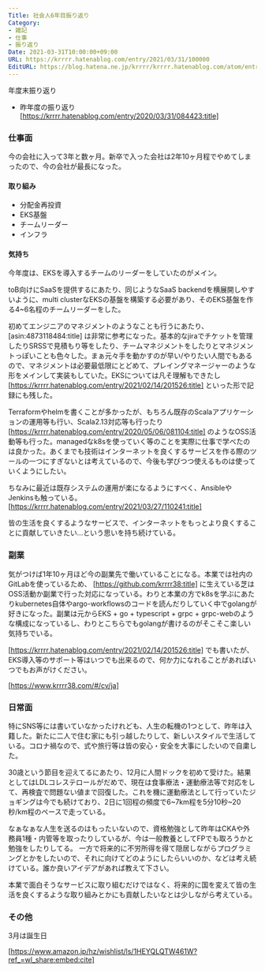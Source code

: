 ```yaml
---
Title: 社会人6年目振り返り
Category:
- 雑記
- 仕事
- 振り返り
Date: 2021-03-31T10:00:00+09:00
URL: https://krrrr.hatenablog.com/entry/2021/03/31/100000
EditURL: https://blog.hatena.ne.jp/krrrr/krrrr.hatenablog.com/atom/entry/26006613705894407
---
```


年度末振り返り

* 昨年度の振り返り [https://krrrr.hatenablog.com/entry/2020/03/31/084423:title]

### 仕事面 
今の会社に入って3年と数ヶ月。新卒で入った会社は2年10ヶ月程でやめてしまったので、今の会社が最長になった。

#### 取り組み

* 分配金再投資
* EKS基盤
* チームリーダー
* インフラ

#### 気持ち

今年度は、EKSを導入するチームのリーダーをしていたのがメイン。

toB向けにSaaSを提供するにあたり、同じようなSaaS backendを横展開しやすいように、multi clusterなEKSの基盤を構築する必要があり、そのEKS基盤を作る4~6名程のチームリーダーをした。

初めてエンジニアのマネジメントのようなことも行うにあたり、 [asin:4873118484:title] は非常に参考になった。基本的なjiraでチケットを管理したりSRSSで見積もり等をしたり、チームマネジメントをしたりとマネジメントっぽいことも色々した。まぁ元々手を動かすのが早い/やりたい人間でもあるので、マネジメントは必要最低限にとどめて、プレイングマネージャーのような形をメインして実装もしていた。EKSについては凡そ理解もできたし [https://krrrr.hatenablog.com/entry/2021/02/14/201526:title] といった形で記録にも残した。

Terraformやhelmを書くことが多かったが、もちろん既存のScalaアプリケーションの運用等も行い、Scala2.13対応等も行ったり [https://krrrr.hatenablog.com/entry/2020/05/06/081104:title] のようなOSS活動等も行った。managedなk8sを使っていく等のことを実際に仕事で学べたのは良かった。あくまでも技術はインターネットを良くするサービスを作る際のツールの一つにすぎないとは考えているので、今後も学びつつ使えるものは使っていくようにしたい。

ちなみに最近は既存システムの運用が楽になるようにすべく、AnsibleやJenkinsも触っている。 
[https://krrrr.hatenablog.com/entry/2021/03/27/110241:title]


皆の生活を良くするようなサービスで、インターネットをもっとより良くすることに貢献していきたい...という思いを持ち続けている。

### 副業

気がつけば1年10ヶ月ほど今の副業先で働いていることになる。本業では社内のGitLabを使っているため、 [https://github.com/krrrr38:title] に生えている芝はOSS活動か副業で行った対応になっている。わりと本業の方でk8sを学ぶにあたりkubernetes自体やargo-workflowsのコードを読んだりしていく中でgolangが好きになった。副業は元からEKS + go + typescript + grpc + grpc-webのような構成になっているし、わりとこちらでもgolangが書けるのがそこそこ楽しい気持ちでいる。

[https://krrrr.hatenablog.com/entry/2021/02/14/201526:title] でも書いたが、EKS導入等のサポート等はいつでも出来るので、何か力になれることがあればいつでもお声がけください。

[https://www.krrrr38.com/#/cv/ja]

### 日常面

特にSNS等には書いていなかったけれども、人生の転機の1つとして、昨年は入籍した。新たに二人で住む家にも引っ越したりして、新しいスタイルで生活している。コロナ禍なので、式や旅行等は皆の安心・安全を大事にしたいので自粛した。

30歳という節目を迎えてるにあたり、12月に人間ドックを初めて受けた。結果としてはLDLコレステロールがだめで、現在は食事療法・運動療法等で対応をして、再検査で問題ない値まで回復した。これを機に運動療法として行っていたジョギングは今でも続けており、2日に1回程の頻度で6~7km程を5分10秒~20秒/km程のペースで走っている。

なぁなぁな人生を送るのはもったいないので、資格勉強として昨年はCKAや外務員1種・内管等を取ったりしているが、今は一般教養としてFPでも取ろうかと勉強をしたりしてる。
一方で将来的に不労所得を得て隠居しながらプログラミングとかをしたいので、それに向けてどのようにしたらいいのか、などは考え続けている。誰か良いアイデアがあれば教えて下さい。

本業で面白そうなサービスに取り組むだけではなく、将来的に国を変えて皆の生活を良くするような取り組みとかにも貢献したいなとは少しながら考えている。

### その他

3月は誕生日

[https://www.amazon.jp/hz/wishlist/ls/1HEYQLQTW461W?ref_=wl_share:embed:cite]


